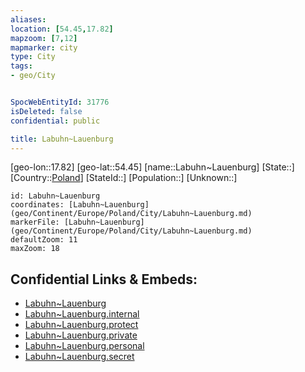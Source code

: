 ```yaml
---
aliases: 
location: [54.45,17.82]
mapzoom: [7,12] 
mapmarker: city 
type: City
tags:
- geo/City


SpocWebEntityId: 31776
isDeleted: false
confidential: public

title: Labuhn~Lauenburg
---
```

[geo-lon::17.82]
[geo-lat::54.45]
[name::Labuhn~Lauenburg]
[State::]
[Country::[Poland](geo/Continent/Europe/Poland.md)]
[StateId::]
[Population::]
[Unknown::]


```leaflet
id: Labuhn~Lauenburg
coordinates: [Labuhn~Lauenburg](geo/Continent/Europe/Poland/City/Labuhn~Lauenburg.md)
markerFile: [Labuhn~Lauenburg](geo/Continent/Europe/Poland/City/Labuhn~Lauenburg.md)
defaultZoom: 11 
maxZoom: 18
```


## Confidential Links & Embeds: 
- [Labuhn~Lauenburg](../../../../../../_public/geo/Continent/Europe/Poland/City/Labuhn~Lauenburg.md) 
- [Labuhn~Lauenburg.internal](../../../../../../_internal/geo/Continent/Europe/Poland/City/Labuhn~Lauenburg.internal.md) 
- [Labuhn~Lauenburg.protect](../../../../../../_protect/geo/Continent/Europe/Poland/City/Labuhn~Lauenburg.protect.md) 
- [Labuhn~Lauenburg.private](../../../../../../_private/geo/Continent/Europe/Poland/City/Labuhn~Lauenburg.private.md) 
- [Labuhn~Lauenburg.personal](../../../../../../_personal/geo/Continent/Europe/Poland/City/Labuhn~Lauenburg.personal.md) 
- [Labuhn~Lauenburg.secret](../../../../../../_secret/geo/Continent/Europe/Poland/City/Labuhn~Lauenburg.secret.md) 
